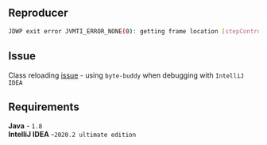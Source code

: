 ## Reproducer

```bash
JDWP exit error JVMTI_ERROR_NONE(0): getting frame location [stepControl.c:641]
```

## Issue
Class reloading [issue](https://github.com/raphw/byte-buddy/issues/925) - using `byte-buddy` when debugging with `IntelliJ IDEA`

## Requirements

**Java**          - `1.8`                          
**IntelliJ IDEA** -`2020.2 ultimate edition`      